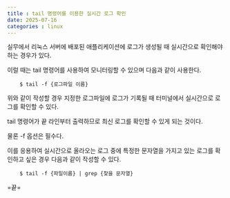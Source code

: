 ```yaml
---
title : tail 명령어를 이용한 실시간 로그 확인
date: 2025-07-16
categories : linux
---
```


실무에서 리눅스 서버에 배포된 애플리케이션에 로그가 생성될 때 실시간으로 확인해야 하는 경우가 있다. 

이럴 때는 tail 명령어를 사용하여 모니터링할 수 있으며 다음과 같이 사용한다.

~~~
	$ tail -f {로그파일 이름}
~~~

위와 같이 작성할 경우 지정한 로그파일에 로그가 기록될 때 터미널에서 실시간으로 로그를 확인할 수 있다. 

tail 명령어가 끝 라인부터 출력하므로 최신 로그를 확인할 수 있게 되는 것이다. 

물론 -f 옵션은 필수다. 

이를 응용하여 실시간으로 올라오는 로그 중에 특정한 문자열을 가지고 있는 로그를 확인하고 싶은 경우 다음과 같이 작성할 수 있다.

```
	$ tail -f {파일이름} | grep {찾을 문자열}
```

=끝=